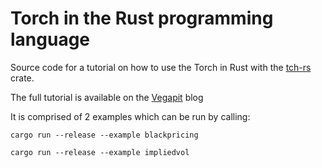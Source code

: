 # Torch in the Rust programming language

Source code for a tutorial on how to use the Torch in Rust with the [tch-rs](https://github.com/LaurentMazare/tch-rs) crate.

The full tutorial is available on the [Vegapit](http://vegapit.com) blog 

It is comprised of 2 examples which can be run by calling:

`cargo run --release --example blackpricing`

`cargo run --release --example impliedvol`
